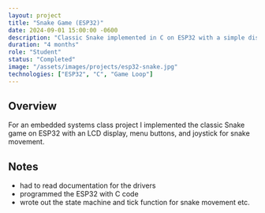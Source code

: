 ```yaml
---
layout: project
title: "Snake Game (ESP32)"
date: 2024-09-01 15:00:00 -0600
description: "Classic Snake implemented in C on ESP32 with a simple display."
duration: "4 months"
role: "Student"
status: "Completed"
image: "/assets/images/projects/esp32-snake.jpg"
technologies: ["ESP32", "C", "Game Loop"]
---
```


## Overview

For an embedded systems class project I implemented the classic Snake game on ESP32 with an LCD display, menu buttons, and joystick for snake movement.

## Notes

- had to read documentation for the drivers
- programmed the ESP32 with C code
- wrote out the state machine and tick function for snake movement etc.


